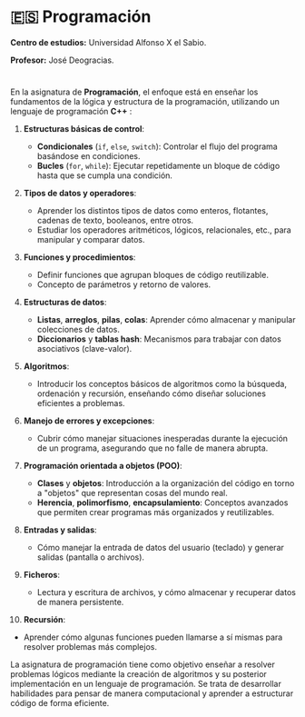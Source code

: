 # 🇪🇸 Programación

**Centro de estudios:** Universidad Alfonso X el Sabio.

**Profesor:** José Deogracias.

#
En la asignatura de **Programación**, el enfoque está en enseñar los fundamentos de la lógica y estructura de la programación, utilizando un lenguaje de programación **C++** :

1. **Estructuras básicas de control**:
   - **Condicionales** (`if`, `else`, `switch`): Controlar el flujo del programa basándose en condiciones.
   - **Bucles** (`for`, `while`): Ejecutar repetidamente un bloque de código hasta que se cumpla una condición.

2. **Tipos de datos y operadores**:
   - Aprender los distintos tipos de datos como enteros, flotantes, cadenas de texto, booleanos, entre otros.
   - Estudiar los operadores aritméticos, lógicos, relacionales, etc., para manipular y comparar datos.

3. **Funciones y procedimientos**:
   - Definir funciones que agrupan bloques de código reutilizable.
   - Concepto de parámetros y retorno de valores.

4. **Estructuras de datos**:
   - **Listas**, **arreglos**, **pilas**, **colas**: Aprender cómo almacenar y manipular colecciones de datos.
   - **Diccionarios** y **tablas hash**: Mecanismos para trabajar con datos asociativos (clave-valor).

5. **Algoritmos**:
   - Introducir los conceptos básicos de algoritmos como la búsqueda, ordenación y recursión, enseñando cómo diseñar soluciones eficientes a problemas.

6. **Manejo de errores y excepciones**:
   - Cubrir cómo manejar situaciones inesperadas durante la ejecución de un programa, asegurando que no falle de manera abrupta.

7. **Programación orientada a objetos (POO)**:
   - **Clases** y **objetos**: Introducción a la organización del código en torno a "objetos" que representan cosas del mundo real.
   - **Herencia**, **polimorfismo**, **encapsulamiento**: Conceptos avanzados que permiten crear programas más organizados y reutilizables.

8. **Entradas y salidas**:
   - Cómo manejar la entrada de datos del usuario (teclado) y generar salidas (pantalla o archivos).

9. **Ficheros**:
   - Lectura y escritura de archivos, y cómo almacenar y recuperar datos de manera persistente.

10. **Recursión**:
   - Aprender cómo algunas funciones pueden llamarse a sí mismas para resolver problemas más complejos.

La asignatura de programación tiene como objetivo enseñar a resolver problemas lógicos mediante la creación de algoritmos y su posterior implementación en un lenguaje de programación. Se trata de desarrollar habilidades para pensar de manera computacional y aprender a estructurar código de forma eficiente.
